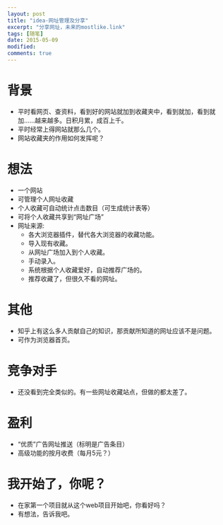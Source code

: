 ```yaml
---
layout: post
title: "idea-网址管理及分享"
excerpt: "分享网址，未来的mostlike.link"
tags: [随笔]
date: 2015-05-09
modified: 
comments: true
---
```


# 背景
- 平时看网页、查资料，看到好的网站就加到收藏夹中，看到就加，看到就加……越来越多。日积月累，成百上千。
- 平时经常上得网站就那么几个。
- 网站收藏夹的作用如何发挥呢？

# 想法
- 一个网站
- 可管理个人网址收藏
- 个人收藏可自动统计点击数目（可生成统计表等）
- 可将个人收藏共享到“网址广场”
- 网址来源:
  * 各大浏览器插件，替代各大浏览器的收藏功能。
  * 导入现有收藏。
  * 从网址广场加入到个人收藏。
  * 手动录入。
  * 系统根据个人收藏爱好，自动推荐广场的。
  * 推荐收藏了，但很久不看的网址。

# 其他
- 知乎上有这么多人贡献自己的知识，那贡献所知道的网址应该不是问题。
- 可作为浏览器首页。

# 竞争对手
- 还没看到完全类似的。有一些网址收藏站点，但做的都太差了。

# 盈利
- “优质”广告网址推送（标明是广告条目）
- 高级功能的按月收费（每月5元？）

# 我开始了，你呢？
- 在家第一个项目就从这个web项目开始吧，你看好吗？
- 有想法，告诉我吧。



